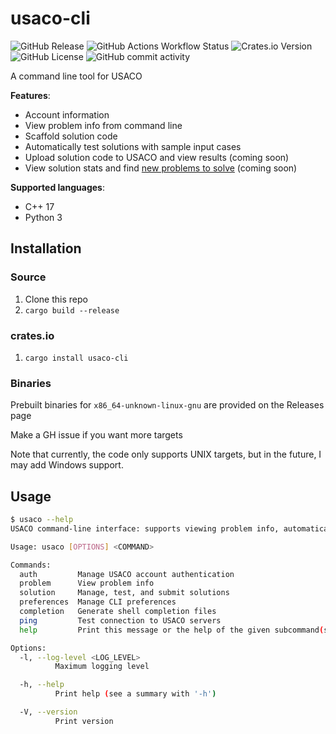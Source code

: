 # usaco-cli

![GitHub Release](https://img.shields.io/github/v/release/grimsteel/usaco-cli?logo=github) ![GitHub Actions Workflow Status](https://img.shields.io/github/actions/workflow/status/grimsteel/usaco-cli/release.yml?logo=githubactions&logoColor=white) ![Crates.io Version](https://img.shields.io/crates/v/usaco-cli?logo=rust) ![GitHub License](https://img.shields.io/github/license/grimsteel/usaco-cli) ![GitHub commit activity](https://img.shields.io/github/commit-activity/m/grimsteel/usaco-cli?logo=git&logoColor=white)



A command line tool for USACO

**Features**:
- Account information
- View problem info from command line
- Scaffold solution code
- Automatically test solutions with sample input cases
- Upload solution code to USACO and view results (coming soon)
- View solution stats and find [new problems to solve](https://github.com/imgroot2/algo) (coming soon)

**Supported languages**:
- C++ 17
- Python 3

## Installation

### Source

1. Clone this repo
2. `cargo build --release`

### crates.io

1. `cargo install usaco-cli`

### Binaries

Prebuilt binaries for `x86_64-unknown-linux-gnu` are provided on the Releases page

Make a GH issue if you want more targets

Note that currently, the code only supports UNIX targets, but in the future, I may add Windows support.

## Usage

```sh
$ usaco --help
USACO command-line interface: supports viewing problem info, automatically testing solutions, and uploading solutions to USACO grading servers.

Usage: usaco [OPTIONS] <COMMAND>

Commands:
  auth         Manage USACO account authentication
  problem      View problem info
  solution     Manage, test, and submit solutions
  preferences  Manage CLI preferences
  completion   Generate shell completion files
  ping         Test connection to USACO servers
  help         Print this message or the help of the given subcommand(s)

Options:
  -l, --log-level <LOG_LEVEL>
          Maximum logging level

  -h, --help
          Print help (see a summary with '-h')

  -V, --version
          Print version
```
